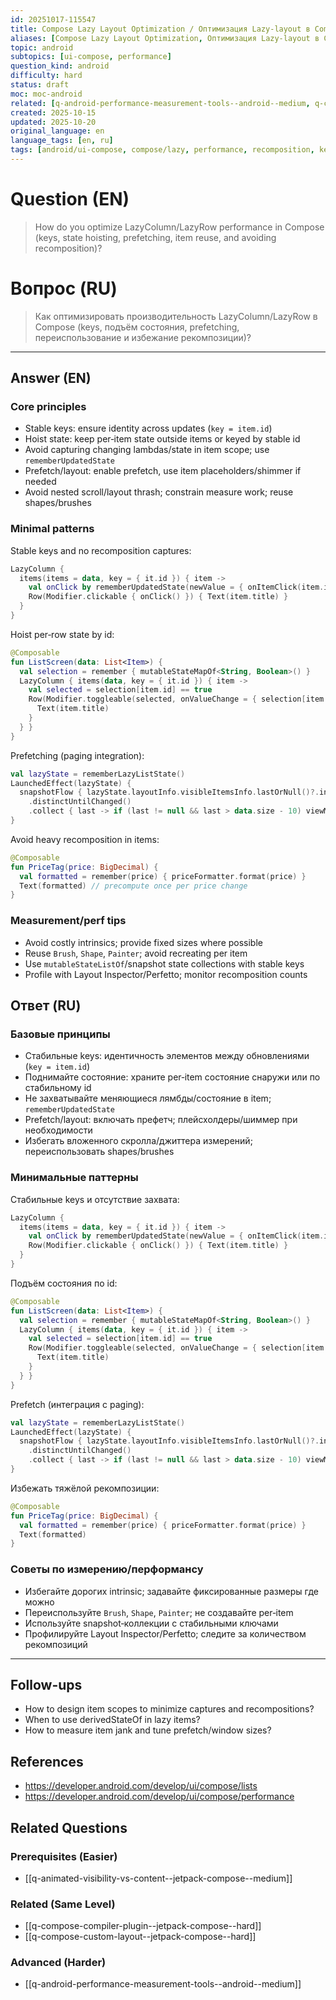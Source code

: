 ```yaml
---
id: 20251017-115547
title: Compose Lazy Layout Optimization / Оптимизация Lazy‑layout в Compose
aliases: [Compose Lazy Layout Optimization, Оптимизация Lazy‑layout в Compose]
topic: android
subtopics: [ui-compose, performance]
question_kind: android
difficulty: hard
status: draft
moc: moc-android
related: [q-android-performance-measurement-tools--android--medium, q-compose-compiler-plugin--jetpack-compose--hard, q-compose-custom-layout--jetpack-compose--hard]
created: 2025-10-15
updated: 2025-10-20
original_language: en
language_tags: [en, ru]
tags: [android/ui-compose, compose/lazy, performance, recomposition, keys, difficulty/hard]
---
```


# Question (EN)
> How do you optimize LazyColumn/LazyRow performance in Compose (keys, state hoisting, prefetching, item reuse, and avoiding recomposition)?

# Вопрос (RU)
> Как оптимизировать производительность LazyColumn/LazyRow в Compose (keys, подъём состояния, prefetching, переиспользование и избежание рекомпозиции)?

---

## Answer (EN)

### Core principles
- Stable keys: ensure identity across updates (`key = item.id`)
- Hoist state: keep per‑item state outside items or keyed by stable id
- Avoid capturing changing lambdas/state in item scope; use `rememberUpdatedState`
- Prefetch/layout: enable prefetch, use item placeholders/shimmer if needed
- Avoid nested scroll/layout thrash; constrain measure work; reuse shapes/brushes

### Minimal patterns

Stable keys and no recomposition captures:
```kotlin
LazyColumn {
  items(items = data, key = { it.id }) { item ->
    val onClick by rememberUpdatedState(newValue = { onItemClick(item.id) })
    Row(Modifier.clickable { onClick() }) { Text(item.title) }
  }
}
```

Hoist per‑row state by id:
```kotlin
@Composable
fun ListScreen(data: List<Item>) {
  val selection = remember { mutableStateMapOf<String, Boolean>() }
  LazyColumn { items(data, key = { it.id }) { item ->
    val selected = selection[item.id] == true
    Row(Modifier.toggleable(selected, onValueChange = { selection[item.id] = it })) {
      Text(item.title)
    }
  } }
}
```

Prefetching (paging integration):
```kotlin
val lazyState = rememberLazyListState()
LaunchedEffect(lazyState) {
  snapshotFlow { lazyState.layoutInfo.visibleItemsInfo.lastOrNull()?.index }
    .distinctUntilChanged()
    .collect { last -> if (last != null && last > data.size - 10) viewModel.loadMore() }
}
```

Avoid heavy recomposition in items:
```kotlin
@Composable
fun PriceTag(price: BigDecimal) {
  val formatted = remember(price) { priceFormatter.format(price) }
  Text(formatted) // precompute once per price change
}
```

### Measurement/perf tips
- Avoid costly intrinsics; provide fixed sizes where possible
- Reuse `Brush`, `Shape`, `Painter`; avoid recreating per item
- Use `mutableStateListOf`/snapshot state collections with stable keys
- Profile with Layout Inspector/Perfetto; monitor recomposition counts

## Ответ (RU)

### Базовые принципы
- Стабильные keys: идентичность элементов между обновлениями (`key = item.id`)
- Поднимайте состояние: храните per‑item состояние снаружи или по стабильному id
- Не захватывайте меняющиеся лямбды/состояние в item; `rememberUpdatedState`
- Prefetch/layout: включать префетч; плейсхолдеры/шиммер при необходимости
- Избегать вложенного скролла/джиттера измерений; переиспользовать shapes/brushes

### Минимальные паттерны

Стабильные keys и отсутствие захвата:
```kotlin
LazyColumn {
  items(items = data, key = { it.id }) { item ->
    val onClick by rememberUpdatedState(newValue = { onItemClick(item.id) })
    Row(Modifier.clickable { onClick() }) { Text(item.title) }
  }
}
```

Подъём состояния по id:
```kotlin
@Composable
fun ListScreen(data: List<Item>) {
  val selection = remember { mutableStateMapOf<String, Boolean>() }
  LazyColumn { items(data, key = { it.id }) { item ->
    val selected = selection[item.id] == true
    Row(Modifier.toggleable(selected, onValueChange = { selection[item.id] = it })) {
      Text(item.title)
    }
  } }
}
```

Prefetch (интеграция с paging):
```kotlin
val lazyState = rememberLazyListState()
LaunchedEffect(lazyState) {
  snapshotFlow { lazyState.layoutInfo.visibleItemsInfo.lastOrNull()?.index }
    .distinctUntilChanged()
    .collect { last -> if (last != null && last > data.size - 10) viewModel.loadMore() }
}
```

Избежать тяжёлой рекомпозиции:
```kotlin
@Composable
fun PriceTag(price: BigDecimal) {
  val formatted = remember(price) { priceFormatter.format(price) }
  Text(formatted)
}
```

### Советы по измерению/перформансу
- Избегайте дорогих intrinsic; задавайте фиксированные размеры где можно
- Переиспользуйте `Brush`, `Shape`, `Painter`; не создавайте per‑item
- Используйте snapshot‑коллекции с стабильными ключами
- Профилируйте Layout Inspector/Perfetto; следите за количеством рекомпозиций

---

## Follow-ups
- How to design item scopes to minimize captures and recompositions?
- When to use derivedStateOf in lazy items?
- How to measure item jank and tune prefetch/window sizes?

## References
- https://developer.android.com/develop/ui/compose/lists
- https://developer.android.com/develop/ui/compose/performance

## Related Questions

### Prerequisites (Easier)
- [[q-animated-visibility-vs-content--jetpack-compose--medium]]

### Related (Same Level)
- [[q-compose-compiler-plugin--jetpack-compose--hard]]
- [[q-compose-custom-layout--jetpack-compose--hard]]

### Advanced (Harder)
- [[q-android-performance-measurement-tools--android--medium]]
